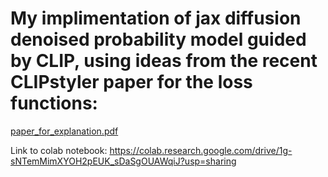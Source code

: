 # My implimentation of jax diffusion denoised probability model guided by CLIP, using ideas from the recent CLIPstyler paper for the loss functions:


[paper_for_explanation.pdf](https://github.com/cadedoescode/Jax-CLIP-Diffusion-/files/10726196/paper_for_explanation.pdf)


Link to colab notebook: https://colab.research.google.com/drive/1g-sNTemMimXYOH2pEUK_sDaSgOUAWqiJ?usp=sharing

